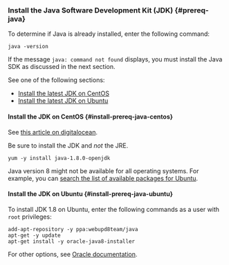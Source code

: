 <div markdown="1">

### Install the Java Software Development Kit (JDK)   {#prereq-java}

To determine if Java is already installed, enter the following command:

	java -version

If the message `java: command not found` displays, you must install the Java SDK as discussed in the next section.

See one of the following sections:

* <a href="#install-prereq-java-centos">Install the latest JDK on CentOS</a>
* <a href="#install-prereq-java-ubuntu">Install the latest JDK on Ubuntu</a>

#### Install the JDK on CentOS   {#install-prereq-java-centos}

See <a href="https://www.digitalocean.com/community/tutorials/how-to-install-java-on-centos-and-fedora#install-oracle-java-8" target="_blank">this article on digitalocean</a>.

Be sure to install the JDK and *not* the JRE.

	yum -y install java-1.8.0-openjdk

<div class="bs-callout bs-callout-info" id="info">
	<p>Java version 8 might not be available for all operating systems. For example, you can <a href="http://packages.ubuntu.com/" target="_blank">search the list of available packages for Ubuntu</a>.</p>
</div>

#### Install the JDK on Ubuntu   {#install-prereq-java-ubuntu}

To install JDK 1.8 on Ubuntu, enter the following commands as a user with `root` privileges:

	add-apt-repository -y ppa:webupd8team/java
	apt-get -y update
	apt-get install -y oracle-java8-installer

For other options, see <a href="https://docs.oracle.com/javase/8/docs/technotes/guides/install/install_overview.html" target="_blank">Oracle documentation</a>.
